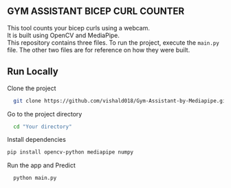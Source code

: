 ## GYM ASSISTANT BICEP CURL COUNTER

This tool counts your bicep curls using a webcam.  
It is built using OpenCV and MediaPipe.  
This repository contains three files. To run the project, execute the `main.py` file. The other two files are for reference on how they were built.
## Run Locally

Clone the project

```bash
  git clone https://github.com/vishald018/Gym-Assistant-by-Mediapipe.git
```

Go to the project directory

```bash
  cd "Your directory"
```

Install dependencies

```bash
pip install opencv-python mediapipe numpy

```

Run the app and Predict

```bash
  python main.py

```

